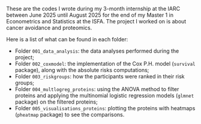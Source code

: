 These are the codes I wrote during my 3-month internship at the IARC between June 2025 until August 2025 for the end of my Master 1 in Econometrics and Statistics at the ISFA. The project I worked on is about cancer avoidance and proteomics.

Here is a list of what can be found in each folder:

- Folder ```001_data_analysis```: the data analyses performed during the project;
- Folder ```002_coxmodel```: the implementation of the Cox P.H. model (```survival``` package), along with the absolute risks computations;
- Folder ```003_riskgroups```: how the participants were ranked in their risk groups;
- Folder ```004_multlogreg_proteins```: using the ANOVA method to filter proteins and applying the multinomial logistic regression models (```glmnet``` package) on the filtered proteins;
- Folder ```005_visualisations_proteins```: plotting the proteins with heatmaps (```pheatmap``` package) to see the comparisons.
